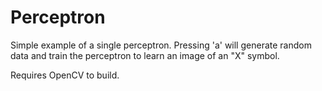 Perceptron
==========

Simple example of a single perceptron. Pressing 'a' will generate random data and train the perceptron to learn an image of an "X" symbol. 

Requires OpenCV to build. 
